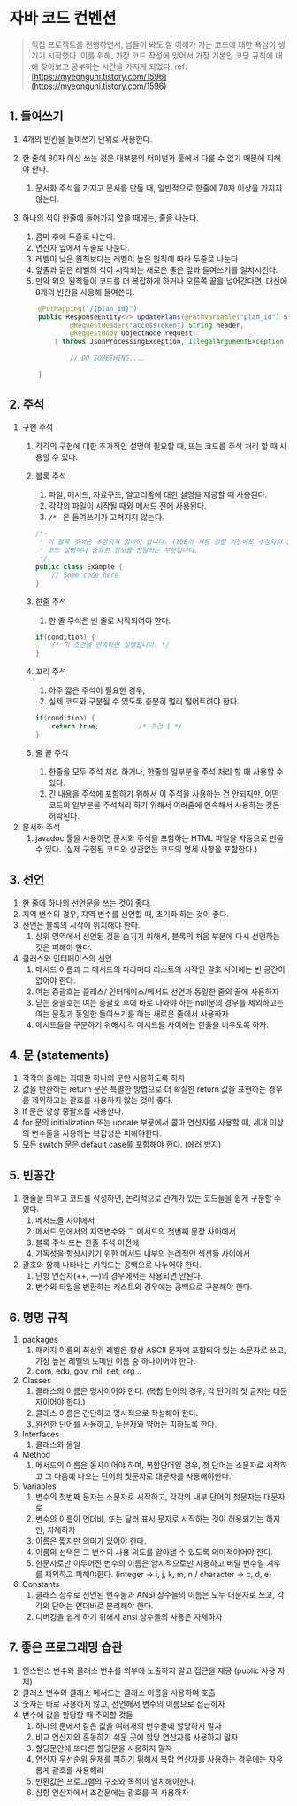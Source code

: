 # 자바 코드 컨벤션

> 직접 프로젝트를 진행하면서, 남들이 봐도 잘 이해가 가는 코드에 대한 욕심이 생기기 시작했다.
이를 위해, 가장 코드 작성에 있어서 가장 기본인 코딩 규칙에 대해 찾아보고 공부하는 시간을 가지게 되었다.
ref: [https://myeonguni.tistory.com/1596](https://myeonguni.tistory.com/1596)
> 

## 1. 들여쓰기

1. 4개의 빈칸을 들여쓰기 단위로 사용한다.
2. 한 줄에 80자 이상 쓰는 것은 대부분의 터미널과 툴에서 다룰 수 없기 때문에 피해야 한다.
    1. 문서화 주석을 가지고 문서를 만들 때, 일반적으로 한줄에 70자 이상을 가지지 않는다.
3. 하나의 식이 한줄에 들어가지 않을 때에는, 줄을 나눈다.
    1. 콤마 후에 두줄로 나눈다.
    2. 연산자 앞에서 두줄로 나눈다.
    3. 레벨이 낮은 원칙보다는 레벨이 높은 원칙에 따라 두줄로 나눈다
    4. 앞줄과 같은 레벨의 식이 시작되는 새로운 줄은 앞과 들여쓰기를 일치시킨다.
    5. 만약 위의 원칙들이 코드를 더 복잡하게 하거나 오른쪽 끝을 넘어간다면, 대신에 8개의 빈칸을 사용해 들여쓴다.
    
    ```java
    	@PutMapping("/{plan_id}")
    	public ResponseEntity<?> updatePlans(@PathVariable("plan_id") String plan_id, 
    	        @RequestHeader("accessToken") String header,
    	        @RequestBody ObjectNode request
    	    ) throws JsonProcessingException, IllegalArgumentException {
    			
    			// DO_SOMETHING....
    	
    	}
    ```
    

## 2. 주석

1. 구현 주석 
    1. 각각의 구현에 대한 추가적인 설명이 필요할 때, 또는 코드를 주석 처리 할 때 사용할 수 있다.
    2. 블록 주석
        1. 파일, 메서드, 자료구조, 알고리즘에 대한 설명을 제공할 때 사용된다.
        2. 각각의 파일이 시작될 때와 메서드 전에 사용된다.
        3. `/*-` 은 들여쓰기가 고쳐지지 않는다.
        
        ```java
        /*-
         * 이 블록 주석은 수정되지 않아야 합니다. (IDE의 자동 정렬 기능에도 수정되지 않음)
         * 코드 설명이나 중요한 정보를 전달하는 부분입니다.
         */
        public class Example {
            // Some code here
        }
        ```
        
    3. 한줄 주석
        1. 한 줄 주석은 빈 줄로 시작되어야 한다.
        
        ```java
        if(condition) {
        	/* 이 조건을 만족하면 실행됩니다. */
        }
        ```
        
    4. 꼬리 주석
        1. 아주 짧은 주석이 필요한 경우,
        2. 실제 코드와 구분될 수 있도록 충분히 멀리 떨어트려야 한다.
        
        ```java
        if(condition) {
        	return true;          /* 조건 1 */
        }
        ```
        
    5. 줄 끝 주석
        1. 한줄을 모두 주석 처리 하거나, 한줄의 일부분을 주석 처리 할 때 사용할 수 있다.
        2. 긴 내용을 주석에 포함하기 위해서 이 주석을 사용하는 건 안되지만, 어떤 코드의 일부분을 주석처리 하기 위해서 여러줄에 연속해서 사용하는 것은 허락된다.
2. 문서화 주석
    1. javadoc 툴을 사용하면 문서화 주석을 포함하는 HTML 파일을 자동으로 만들 수 있다. (실제 구현된 코드와 상관없는 코드의 명세 사항을 포함한다.)

## 3. 선언

1. 한 줄에 하나의 선언문을 쓰는 것이 좋다.
2. 지역 변수의 경우, 지역 변수를 선언할 때, 초기화 하는 것이 좋다.
3. 선언은 블록의 시작에 위치해야 한다.
    1. 상위 영역에서 선언된 것을 숨기기 위해서, 블록의 처음 부분에 다시 선언하는 것은 피해야 한다.
4. 클래스와 인터페이스의 선언
    1. 메서드 이름과 그 메서드의 파라미터 리스트의 시작인 괄호 사이에는 빈 공간이 없어야 한다.
    2. 여는 중괄호는 클래스/ 인터페이스/메서드 선언과 동일한 줄의 끝에 사용하자
    3. 닫는 중괄호는 여는 중괄호 후에 바로 나와야 하는 null문의 경우를 제외하고는 여는 문장과 동일한 들여쓰기를 하는 새로운 줄에서 사용하자
    4. 메서드들을 구분하기 위해서 각 메서드들 사이에는 한줄을 비우도록 하자.

## 4. 문 (statements)

1. 각각의 줄에는 최대한 하나의 문만 사용하도록 하자
2. 값을 반환하는 return 문은 특별한 방법으로 더 확실한 return 값을 표현하는 경우를 제외하고는 괄호를 사용하지 않는 것이 좋다.
3. if 문은 항상 중괄호를 사용한다.
4. for 문의 initialization 또는 update 부문에서 콤마 연산자를 사용할 때, 세개 이상의 변수들을 사용하는 복잡성은 피해야한다.
5. 모든 switch 문은 default case를 포함해야 한다. (에러 방지)

## 5. 빈공간

1. 한줄을 띄우고 코드를 작성하면, 논리적으로 관계가 있는 코드들을 쉽게 구분할 수 있다.
    1. 메서드들 사이에서
    2. 메서드 안에서의 지역변수와 그 메서드의 첫번째 문장 사이에서
    3. 블록 주석 또는 한줄 주석 이전에
    4. 가독성을 향상시키기 위한 메서드 내부의 논리적인 섹션들 사이에서
2. 괄호와 함께 나타나는 키워드는 공백으로 나누어야 한다.
    1. 단항 연산자(++, —)의 경우에서는 사용되면 안된다.
    2. 변수의 타입을 변환하는 캐스트의 경우에는 공백으로 구분해야 한다.

## 6. 명명 규칙

1. packages
    1. 패키지 이름의 최상위 레벨은 항상 ASCII 문자에 포함되어 있는 소문자로 쓰고, 가장 높은 레벨의 도메인 이름 중 하나이어야 한다.
    2. com, edu, gov, mil, net, org ..
2. Classes
    1. 클래스의 이름은 명사이어야 한다. (복합 단어의 경우, 각 단어의 첫 글자는 대문자이어야 한다.)
    2. 클래스 이름은 간단하고 명시적으로 작성해야 한다.
    3. 완전한 단어를 사용하고, 두문자와 약어는 피하도록 한다.
3. Interfaces
    1. 클래스와 동일
4. Method
    1. 메서드의 이름은 동사이어야 하며, 복합단어일 경우, 첫 단어는 소문자로 시작하고 그 다음에 나오는 단어의 첫문자로 대문자를 사용해야한다.’
5. Variables
    1. 변수의 첫번째 문자는 소문자로 시작하고, 각각의 내부 단어의 첫문자는 대문자로
    2. 변수의 이름이 언더바, 또는 달러 표시 문자로 시작하는 것이 허용되기는 하지만, 자제하자
    3. 이름은 짧지만 의미가 있어야 한다.
    4. 이름의 선택은 그 변수의 사용 의도를 알아낼 수 있도록 의미적이어야 한다.
    5. 한문자로만 이루어진 변수의 이름은 암시적으로만 사용하고 버릴 변수일 겨우를 제외하고 피해야한다. (integer → i, j, k, m, n / character → c, d, e)
6. Constants
    1. 클래스 상수로 선언된 변수들과 ANSI 상수들의 이름은 모두 대문자로 쓰고, 각각의 단어는 언더바로 분리해야 한다.
    2. 디버깅을 쉽게 하기 위해서 ansi 상수들의 사용은 자제하자

## 7. 좋은 프로그래밍 습관

1. 인스턴스 변수와 클래스 변수를 외부에 노출하지 말고 접근을 제공 (public 사용 자제)
2. 클래스 변수와 클래스 메서드는 클래스 이름을 사용하여 호출 
3. 숫자는 바로 사용하지 않고, 선언해서 변수의 이름으로 접근하자
4. 변수에 값을 할당할 때 주의할 것들
    1. 하나의 문에서 같은 값을 여러개의 변수들에 할당하지 말자
    2. 비교 연산자와 혼동하기 쉬운 곳에 할당 연산자를 사용하지 말자
    3. 할당문안에 또다른 할당문을 사용하지 말자
    4. 연산자 우선순위 문제를 피하기 위해서 복합 연산자를 사용하는 경우에는 자유롭게 괄호를 사용해라
    5. 반환값은 프로그램의 구조와 목적이 일치해야한다.
    6. 삼항 연산자에서 조건문에는 괄호를 꼭 사용하자